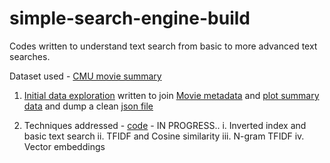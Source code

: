 # simple-search-engine-build
Codes written to understand text search from basic to more advanced text searches. 

Dataset used - [CMU movie summary](https://www.cs.cmu.edu/~ark/personas/)

1. [Initial data exploration](./exploration.py) written to join [Movie metadata](./MovieSummaries/movie_metadata.tsv) and [plot summary data](./MovieSummaries/plot_summaries.txt) and dump a clean [json file](./movies.json)

2. Techniques addressed - [code](./index.py) - IN PROGRESS..
    i. Inverted index and basic text search
    ii. TFIDF and Cosine similarity
    iii. N-gram TFIDF
    iv. Vector embeddings